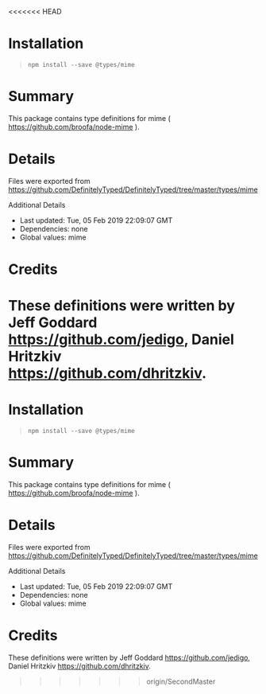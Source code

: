 <<<<<<< HEAD
# Installation
> `npm install --save @types/mime`

# Summary
This package contains type definitions for mime ( https://github.com/broofa/node-mime ).

# Details
Files were exported from https://github.com/DefinitelyTyped/DefinitelyTyped/tree/master/types/mime

Additional Details
 * Last updated: Tue, 05 Feb 2019 22:09:07 GMT
 * Dependencies: none
 * Global values: mime

# Credits
These definitions were written by Jeff Goddard <https://github.com/jedigo>, Daniel Hritzkiv <https://github.com/dhritzkiv>.
=======
# Installation
> `npm install --save @types/mime`

# Summary
This package contains type definitions for mime ( https://github.com/broofa/node-mime ).

# Details
Files were exported from https://github.com/DefinitelyTyped/DefinitelyTyped/tree/master/types/mime

Additional Details
 * Last updated: Tue, 05 Feb 2019 22:09:07 GMT
 * Dependencies: none
 * Global values: mime

# Credits
These definitions were written by Jeff Goddard <https://github.com/jedigo>, Daniel Hritzkiv <https://github.com/dhritzkiv>.
>>>>>>> origin/SecondMaster
